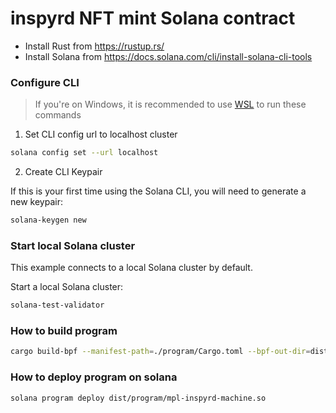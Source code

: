 # inspyrd NFT mint Solana contract

- Install Rust from https://rustup.rs/
- Install Solana from https://docs.solana.com/cli/install-solana-cli-tools

### Configure CLI

> If you're on Windows, it is recommended to use [WSL](https://docs.microsoft.com/en-us/windows/wsl/install-win10) to run these commands

1. Set CLI config url to localhost cluster

```bash
solana config set --url localhost
```

2. Create CLI Keypair

If this is your first time using the Solana CLI, you will need to generate a new keypair:

```bash
solana-keygen new
```

### Start local Solana cluster

This example connects to a local Solana cluster by default.

Start a local Solana cluster:
```bash
solana-test-validator
```

### How to build program

```sh
cargo build-bpf --manifest-path=./program/Cargo.toml --bpf-out-dir=dist/program
```


### How to deploy program on solana

```sh
solana program deploy dist/program/mpl-inspyrd-machine.so
```